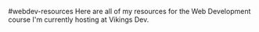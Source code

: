#webdev-resources
Here are all of my resources for the Web Development course I'm currently hosting at Vikings Dev.
